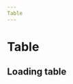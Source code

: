 ```yaml
---
Table
---
```


# Table

<script setup>import {
TableComponent, TextCell} from '@ghentcdh/ui';

const comp = TableComponent;

const displayColumns = [
  {
    component: TextCell,
    id: 'name',
    label: 'Name',
  },
  {
    component: TextCell,
    id: 'firstName',
    label: 'First Name',
  },
];

const data = [
  { name: 'Six', firstName: 'Joren' },
  { name: 'Vandersteene', firstName: 'Bo' },
];

const pageSize = 20;
const page = {
  count: pageSize * 5,
  pageSize,
  page: 1,
};

</script>

<TableComponent :loading="false"
:data="data"        
:displayColumns="displayColumns"
:page="page"/>

## Loading table

<TableComponent :loading="true"
:displayColumns="displayColumns"
:page="page"/>
